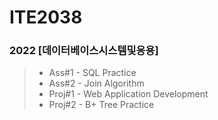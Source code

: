 # ITE2038
### 2022 [데이터베이스시스템및응용]

> - Ass#1 - SQL Practice
> - Ass#2 - Join Algorithm
> - Proj#1 - Web Application Development
> - Proj#2 - B+ Tree Practice
